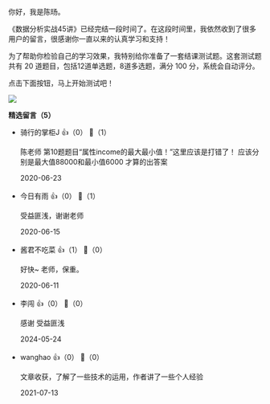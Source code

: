 你好，我是陈旸。

《数据分析实战45讲》已经完结一段时间了。在这段时间里，我依然收到了很多用户的留言，很感谢你一直以来的认真学习和支持！

为了帮助你检验自己的学习效果，我特别给你准备了一套结课测试题。这套测试题共有 20 道题目，包括12道单选题，8道多选题，满分 100 分，系统会自动评分。

点击下面按钮，马上开始测试吧！

[![](https://static001.geekbang.org/resource/image/28/a4/28d1be62669b4f3cc01c36466bf811a4.png?wh=1142%2A201)](http://time.geekbang.org/quiz/intro?act_id=180&exam_id=420)
<div><strong>精选留言（5）</strong></div><ul>
<li><span>骑行的掌柜J</span> 👍（0） 💬（1）<p>陈老师 第10题题目“属性income的最大最小值！”这里应该是打错了！
应该分别是最大值88000和最小值6000 
才算的出答案</p>2020-06-23</li><br/><li><span>今日有雨</span> 👍（0） 💬（1）<p>受益匪浅，谢谢老师</p>2020-06-15</li><br/><li><span>酱君不吃菜</span> 👍（1） 💬（0）<p>好快~ 老师，保重。</p>2020-06-11</li><br/><li><span>李闯</span> 👍（0） 💬（0）<p>感谢 受益匪浅</p>2024-05-24</li><br/><li><span>wanghao</span> 👍（0） 💬（0）<p>文章收获，了解了一些技术的运用，作者讲了一些个人经验</p>2021-07-13</li><br/>
</ul>